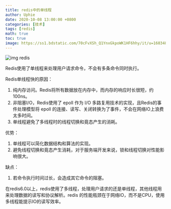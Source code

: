 ```yaml
---
title: redis中的单线程
author: Uphie
date: 2020-10-08 13:00:00 +0800
categories: [技术]
tags: [redis]
math: true
toc: true
image: https://ss1.bdstatic.com/70cFvXSh_Q1YnxGkpoWK1HF6hhy/it/u=1603487040,3110625515&fm=26&gp=0.jpg
---
```


![img redis](https://ss1.bdstatic.com/70cFvXSh_Q1YnxGkpoWK1HF6hhy/it/u=1603487040,3110625515&fm=26&gp=0.jpg)

Redis使用了单线程来处理用户请求命令，不会有多条命令同时执行。

Redis单线程快的原因：

1. 纯内存访问。Redis将所有数据放在内存中，而内存的响应时长很短，约100ns。
2. 非阻塞I/O，Redis使用了 epoll 作为 I/O 多路复用技术的实现，且Redis的事件处理模型将 epoll 的连接、读写、关闭转换为了事件，不会在网络IO上浪费太多时间。
3. 单线程避免了多线程时的线程切换和竟态产生的消耗。

优势：
1. 单线程可以简化数据结构和算法的实现。
2. 避免线程切换和竟态产生消耗，对于服务端开发来说，锁和线程切换对性能影响很大。

缺点：
1. 若命令执行时间过长，会造成其它命令的阻塞。

在redis6.0以上，redis使用了多线程，处理用户请求的还是单线程，其他线程用来处理数据的读写和协议解析。redis 的性能瓶颈在于网络IO，而不是CPU，使用多线程能提示IO的读写效率。
